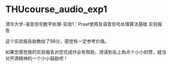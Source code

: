 # THUcourse_audio_exp1
清华大学-语音信号数字处理-实验1：Praat使用及语音信号处理算法基础 实验报告

这个实验报告助教给了98分，感觉有一定参考价值。

如果您感觉我的实验报告对您完成作业有帮助，烦请到右上角点个小小的赞，就当对开源精神的一个小小鼓励吧！
